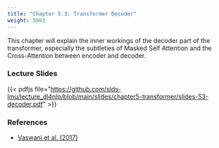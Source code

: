 ```yaml
---
title: "Chapter 5.3: Transformer Decoder"
weight: 5003
---
```

This chapter will explain the inner workings of the decoder part of the transformer, especially the subtleties of Masked Self Attention and the Cross-Attention between encoder and decoder.

<!--more-->

<!--
### Lecture video

{{< video id="TfrSKiOecWI" >}}
-->

### Lecture Slides

{{< pdfjs file="https://github.com/slds-lmu/lecture_dl4nlp/blob/main/slides/chapter5-transformer/slides-53-decoder.pdf" >}}

### References 

- [Vaswani et al. (2017)](https://proceedings.neurips.cc/paper/2017/file/3f5ee243547dee91fbd053c1c4a845aa-Paper.pdf)
